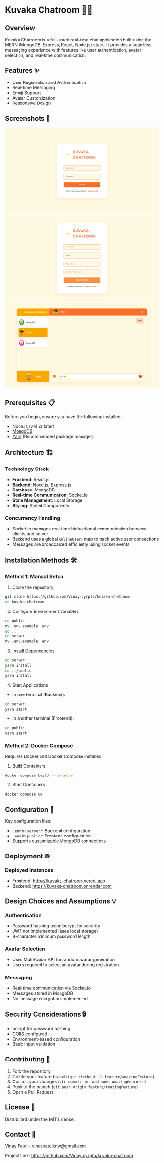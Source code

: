 # Kuvaka Chatroom 🚀💬

## Overview
Kuvaka Chatroom is a full-stack real-time chat application built using the MERN (MongoDB, Express, React, Node.js) stack. It provides a seamless messaging experience with features like user authentication, avatar selection, and real-time communication.

## Features ✨
- User Registration and Authentication
- Real-time Messaging
- Emoji Support
- Avatar Customization
- Responsive Design

## Screenshots 📸
![Login Page](./images/Kuvaka_Chatroom_login.png)
![Register Page](./images/Kuvaka_Chatroom_register.png)
![Home Page](./images/Kuvaka_Chatroom.png)

## Prerequisites 📋
Before you begin, ensure you have the following installed:
- [Node.js](https://nodejs.org/en/download) (v14 or later)
- [MongoDB](https://www.mongodb.com/docs/manual/administration/install-community/)
- [Yarn](https://yarnpkg.com/getting-started/install) (Recommended package manager)

## Architecture 🏗️
### Technology Stack
- **Frontend**: React.js
- **Backend**: Node.js, Express.js
- **Database**: MongoDB
- **Real-time Communication**: Socket.io
- **State Management**: Local Storage
- **Styling**: Styled Components

### Concurrency Handling
- Socket.io manages real-time bidirectional communication between clients and server
- Backend uses a global `onlineUsers` map to track active user connections
- Messages are broadcasted efficiently using socket events

## Installation Methods 🛠️

### Method 1: Manual Setup

1. Clone the repository
```bash
git clone https://github.com/Vinay-cyrpto/kuvaka-chatroom
cd kuvaka-chatroom
```

2. Configure Environment Variables
```bash
cd public
mv .env.example .env
cd ..
cd server
mv .env.example .env
```

3. Install Dependencies
```bash
cd server
yarn install
cd ../public
yarn install
```

4. Start Applications
- In one terminal (Backend):
```bash
cd server
yarn start
```
- In another terminal (Frontend):
```bash
cd public
yarn start
```

### Method 2: Docker Compose
Requires Docker and Docker Compose installed.

1. Build Containers
```bash
docker compose build --no-cache
```

2. Start Containers
```bash
docker compose up
```

## Configuration 🔧
Key configuration files:
- `.env` in `server/`: Backend configuration
- `.env` in `public/`: Frontend configuration
- Supports customizable MongoDB connections

## Deployment 🌐
### Deployed Instances
- Frontend: https://kuvaka-chatroom.vercel.app
- Backend: https://kuvaka-chatroom.onrender.com

## Design Choices and Assumptions 💡

### Authentication
- Password hashing using bcrypt for security
- JWT not implemented (uses local storage)
- 8-character minimum password length

### Avatar Selection
- Uses MultiAvatar API for random avatar generation
- Users required to select an avatar during registration

### Messaging
- Real-time communication via Socket.io
- Messages stored in MongoDB
- No message encryption implemented

## Security Considerations 🔒
- bcrypt for password hashing
- CORS configured
- Environment-based configuration
- Basic input validation

## Contributing 🤝
1. Fork the repository
2. Create your feature branch (`git checkout -b feature/AmazingFeature`)
3. Commit your changes (`git commit -m 'Add some AmazingFeature'`)
4. Push to the branch (`git push origin feature/AmazingFeature`)
5. Open a Pull Request

## License 📄
Distributed under the MIT License.

## Contact 📧
Vinay Patel - vinaypatelknw@gmail.com

Project Link: https://github.com/Vinay-cyrpto/kuvaka-chatroom
